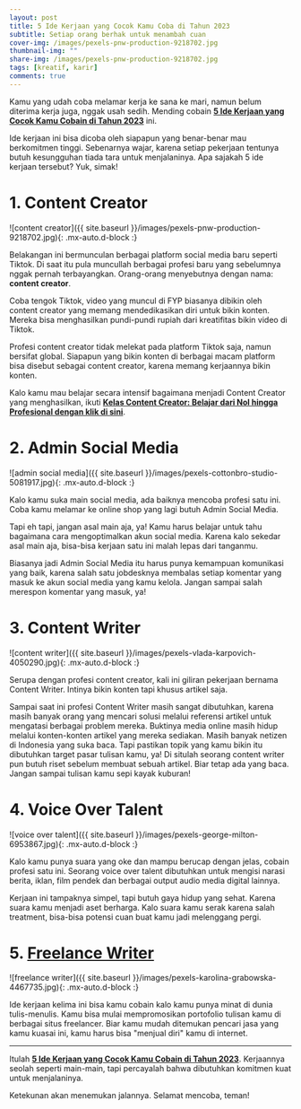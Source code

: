 ```yaml
---
layout: post
title: 5 Ide Kerjaan yang Cocok Kamu Coba di Tahun 2023
subtitle: Setiap orang berhak untuk menambah cuan
cover-img: /images/pexels-pnw-production-9218702.jpg
thumbnail-img: ""
share-img: /images/pexels-pnw-production-9218702.jpg
tags: [kreatif, karir]
comments: true
---
```


Kamu yang udah coba melamar kerja ke sana ke mari, namun belum diterima kerja juga, nggak usah sedih. Mending cobain [**5 Ide Kerjaan yang Cocok Kamu Cobain di Tahun 2023**](https://bisnisdigital.orderio.id/ide-kerjaan-2023/) ini.

Ide kerjaan ini bisa dicoba oleh siapapun yang benar-benar mau berkomitmen tinggi. Sebenarnya wajar, karena setiap pekerjaan tentunya butuh kesungguhan tiada tara untuk menjalaninya. Apa sajakah 5 ide kerjaan tersebut? Yuk, simak!

# 1. Content Creator

![content creator]({{ site.baseurl }}/images/pexels-pnw-production-9218702.jpg){: .mx-auto.d-block :}

Belakangan ini bermunculan berbagai platform social media baru seperti Tiktok. Di saat itu pula muncullah berbagai profesi baru yang sebelumnya nggak pernah terbayangkan. Orang-orang menyebutnya dengan nama: **content creator**.

Coba tengok Tiktok, video yang muncul di FYP biasanya dibikin oleh content creator yang memang mendedikasikan diri untuk bikin konten. Mereka bisa menghasilkan pundi-pundi rupiah dari kreatifitas bikin video di Tiktok.

Profesi content creator tidak melekat pada platform Tiktok saja, namun bersifat global. Siapapun yang bikin konten di berbagai macam platform bisa disebut sebagai content creator, karena memang kerjaannya bikin konten.

Kalo kamu mau belajar secara intensif bagaimana menjadi Content Creator yang menghasilkan, ikuti [**Kelas Content Creator: Belajar dari Nol hingga Profesional dengan klik di sini**](https://habiskerja.com/kelas-content-creator/?ref=muhnurulhakim&campaign=KelasContentCreator).

# 2. Admin Social Media

![admin social media]({{ site.baseurl }}/images/pexels-cottonbro-studio-5081917.jpg){: .mx-auto.d-block :}

Kalo kamu suka main social media, ada baiknya mencoba profesi satu ini. Coba kamu melamar ke online shop yang lagi butuh Admin Social Media.

Tapi eh tapi, jangan asal main aja, ya! Kamu harus belajar untuk tahu bagaimana cara mengoptimalkan akun social media. Karena kalo sekedar asal main aja, bisa-bisa kerjaan satu ini malah lepas dari tanganmu.

Biasanya jadi Admin Social Media itu harus punya kemampuan komunikasi yang baik, karena salah satu jobdesknya membalas setiap komentar yang masuk ke akun social media yang kamu kelola. Jangan sampai salah merespon komentar yang masuk, ya!

# 3. Content Writer

![content writer]({{ site.baseurl }}/images/pexels-vlada-karpovich-4050290.jpg){: .mx-auto.d-block :}

Serupa dengan profesi content creator, kali ini giliran pekerjaan bernama Content Writer. Intinya bikin konten tapi khusus artikel saja.

Sampai saat ini profesi Content Writer masih sangat dibutuhkan, karena masih banyak orang yang mencari solusi melalui referensi artikel untuk mengatasi berbagai problem mereka. Buktinya media online masih hidup melalui konten-konten artikel yang mereka sediakan. Masih banyak netizen di Indonesia yang suka baca. Tapi pastikan topik yang kamu bikin itu dibutuhkan target pasar tulisan kamu, ya! Di situlah seorang content writer pun butuh riset sebelum membuat sebuah artikel. Biar tetap ada yang baca. Jangan sampai tulisan kamu sepi kayak kuburan!

# 4. Voice Over Talent

![voice over talent]({{ site.baseurl }}/images/pexels-george-milton-6953867.jpg){: .mx-auto.d-block :}

Kalo kamu punya suara yang oke dan mampu berucap dengan jelas, cobain profesi satu ini. Seorang voice over talent dibutuhkan untuk mengisi narasi berita, iklan, film pendek dan berbagai output audio media digital lainnya.

Kerjaan ini tampaknya simpel, tapi butuh gaya hidup yang sehat. Karena suara kamu menjadi aset berharga. Kalo suara kamu serak karena salah treatment, bisa-bisa potensi cuan buat kamu jadi melenggang pergi.

# 5. [Freelance Writer](https://mediabaru.orderio.id/mengenal-freelance-writer/)

![freelance writer]({{ site.baseurl }}/images/pexels-karolina-grabowska-4467735.jpg){: .mx-auto.d-block :}

Ide kerjaan kelima ini bisa kamu cobain kalo kamu punya minat di dunia tulis-menulis. Kamu bisa mulai mempromosikan portofolio tulisan kamu di berbagai situs freelancer. Biar kamu mudah ditemukan pencari jasa yang kamu kuasai ini, kamu harus bisa "menjual diri" kamu di internet.

---

Itulah [**5 Ide Kerjaan yang Cocok Kamu Cobain di Tahun 2023**](https://bisnisdigital.orderio.id/ide-kerjaan-2023/). Kerjaannya seolah seperti main-main, tapi percayalah bahwa dibutuhkan komitmen kuat untuk menjalaninya. 

Ketekunan akan menemukan jalannya. Selamat mencoba, teman!
